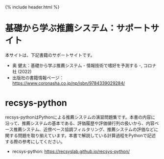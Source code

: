 {% include header.html %}

# 基礎から学ぶ推薦システム：サポートサイト

本サイトは、下記書籍のサポートサイトです。
- 奥 健太：基礎から学ぶ推薦システム - 情報技術で嗜好を予測する -, コロナ社 (2022)
- 出版社の書籍情報ページ：https://www.coronasha.co.jp/np/isbn/9784339029284/

# recsys-python
recsys-pythonはPythonによる推薦システムの演習問題集です。本書の内容に沿って、推薦システムの基本である、評価履歴や評価値行列の扱いから、内容ベース推薦システム、近傍ベース協調フィルタリング、推薦システムの評価などに関する問題を取り揃えています。本書で解説している計算過程をPythonで記述する際の参考にしてください。

- recsys-python: https://recsyslab.github.io/recsys-python/

